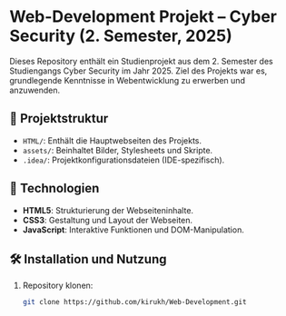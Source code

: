 # Web-Development Projekt – Cyber Security (2. Semester, 2025)

Dieses Repository enthält ein Studienprojekt aus dem 2. Semester des Studiengangs Cyber Security im Jahr 2025. Ziel des Projekts war es, grundlegende Kenntnisse in Webentwicklung zu erwerben und anzuwenden.

## 📁 Projektstruktur

- `HTML/`: Enthält die Hauptwebseiten des Projekts.
- `assets/`: Beinhaltet Bilder, Stylesheets und Skripte.
- `.idea/`: Projektkonfigurationsdateien (IDE-spezifisch).

## 🚀 Technologien

- **HTML5**: Strukturierung der Webseiteninhalte.
- **CSS3**: Gestaltung und Layout der Webseiten.
- **JavaScript**: Interaktive Funktionen und DOM-Manipulation.

## 🛠️ Installation und Nutzung

1. Repository klonen:
   ```bash
   git clone https://github.com/kirukh/Web-Development.git
   ```
